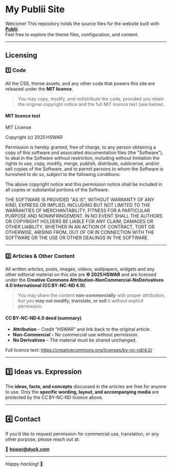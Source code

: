 # My Publii Site

Welcome! This repository holds the source files for the website built with **[Publii](https://getpublii.com)**.  
Feel free to explore the theme files, configuration, and content.

---

## Licensing

### 1️⃣ Code  
All the CSS, theme assets, and any other code that powers this site are released under the **MIT licence**.

> You may copy, modify, and redistribute the code, provided you retain the original copyright notice and the full MIT licence text (see below).

#### MIT licence text
MIT License

Copyright (c) 2025 HSWAR

Permission is hereby granted, free of charge, to any person obtaining a copy of this software and associated documentation files (the "Software"), to deal in the Software without restriction, including without limitation the rights to use, copy, modify, merge, publish, distribute, sublicense, and/or sell copies of the Software, and to permit persons to whom the Software is furnished to do so, subject to the following conditions:

The above copyright notice and this permission notice shall be included in all copies or substantial portions of the Software.

THE SOFTWARE IS PROVIDED "AS IS", WITHOUT WARRANTY OF ANY KIND, EXPRESS OR IMPLIED, INCLUDING BUT NOT LIMITED TO THE WARRANTIES OF MERCHANTABILITY, FITNESS FOR A PARTICULAR PURPOSE AND NONINFRINGEMENT. IN NO EVENT SHALL THE AUTHORS OR COPYRIGHT HOLDERS BE LIABLE FOR ANY CLAIM, DAMAGES OR OTHER LIABILITY, WHETHER IN AN ACTION OF CONTRACT, TORT OR OTHERWISE, ARISING FROM, OUT OF OR IN CONNECTION WITH THE SOFTWARE OR THE USE OR OTHER DEALINGS IN THE SOFTWARE.

---

### 2️⃣ Articles & Other Content  
All written articles, posts, images, videos, wallpapers, widgets and any other editorial material on this site are **© 2025 HSWAR** and are licensed under the **Creative Commons Attribution‑NonCommercial‑NoDerivatives 4.0 International (CC BY‑NC‑ND 4.0)**.

> You may share the content **non‑commercially** with proper attribution, but you **may not modify, translate, or sell** it without explicit permission.

#### CC BY‑NC‑ND 4.0 deed (summary)
- **Attribution** – Credit “HSWAR” and link back to the original article.  
- **Non‑Commercial** – No commercial use without permission.  
- **No Derivatives** – The material must be shared unchanged.  

Full licence text: <https://creativecommons.org/licenses/by-nc-nd/4.0/>

---

## 3️⃣ Ideas vs. Expression

The **ideas, facts, and concepts** discussed in the articles are free for anyone to use. Only the **specific wording, layout, and accompanying media** are protected by the CC BY‑NC‑ND licence above.

---

## 4️⃣ Contact

If you’d like to request permission for commercial use, translation, or any other purpose, please reach out at:

📧 **hswar@duck.com**

---

*Happy hacking!* 🎉
